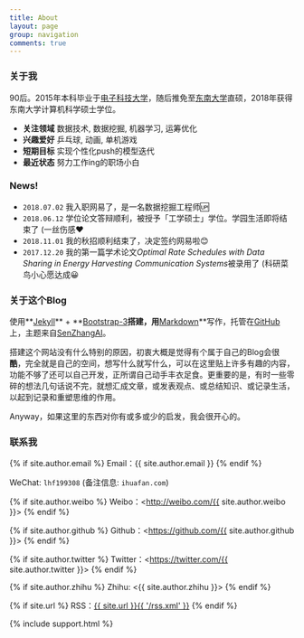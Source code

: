```yaml
---
title: About
layout: page
group: navigation
comments: true
---
```


### 关于我

90后。2015年本科毕业于[电子科技大学](http://www.uestc.edu.cn/)，随后推免至[东南大学](http://www.seu.edu.cn/)直硕，2018年获得东南大学计算机科学硕士学位。

- **关注领域** 数据技术, 数据挖掘, 机器学习, 运筹优化
- **兴趣爱好** 乒乓球, 动画, 单机游戏
- **短期目标** 实现个性化push的模型迭代
- **最近状态** 努力工作ing的职场小白

### News!

- `2018.07.02` 我入职网易了，是一名数据挖掘工程师🆙
- `2018.06.12` 学位论文答辩顺利，被授予「工学硕士」学位。学园生活即将结束了 (一丝伤感❤️
- `2018.11.01` 我的秋招顺利结束了，决定签约网易啦😊
- `2017.12.20` 我的第一篇学术论文*Optimal Rate Schedules with Data Sharing in Energy Harvesting Communication Systems*被录用了 (科研菜鸟小心愿达成😀

### 关于这个Blog
使用**[Jekyll](https://jekyllrb.com/)** + **[Bootstrap-3](http://v3.bootcss.com/)**搭建，用**[Markdown](http://sspai.com/25137)**写作，托管在[GitHub](https://github.com/mioopoi/mioopoi.github.io)上，主题来自[SenZhangAI](https://github.com/SenZhangAI/senzhangai.github.com)。

搭建这个网站没有什么特别的原因，初衷大概是觉得有个属于自己的Blog会很**酷**，完全就是自己的空间，想写什么就写什么，可以在这里贴上许多有趣的内容，功能不够了还可以自己开发，正所谓自己动手丰衣足食。更重要的是，有时一些零碎的想法几句话说不完，就想汇成文章，或发表观点、或总结知识、或记录生活，以起到记录和重塑思维的作用。

Anyway，如果这里的东西对你有或多或少的启发，我会很开心的。


### 联系我

{% if site.author.email %}
Email：{{ site.author.email }}
{% endif %}

WeChat: `lhf199308` (备注信息: `ihuafan.com`)

{% if site.author.weibo %}
Weibo：<http://weibo.com/{{ site.author.weibo }}>
{% endif %}

{% if site.author.github %}
Github：<https://github.com/{{ site.author.github }}>
{% endif %}

{% if site.author.twitter %}
Twitter：<https://twitter.com/{{ site.author.twitter }}>
{% endif %}

{% if site.author.zhihu %}
Zhihu: <{{ site.author.zhihu }}>
{% endif %}

{% if site.url %}
RSS：[{{ site.url }}{{ '/rss.xml' }}](/rss.xml)
{% endif %}

{% include support.html %}
